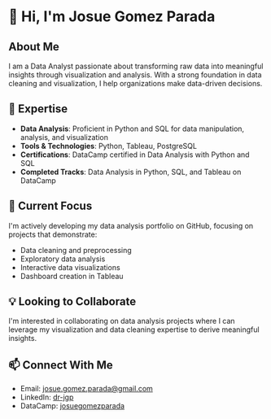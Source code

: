 # 👋 Hi, I'm Josue **Gomez Parada**

## About Me
I am a Data Analyst passionate about transforming raw data into meaningful insights through visualization and analysis. With a strong foundation in data cleaning and visualization, I help organizations make data-driven decisions.

## 🎯 Expertise
- **Data Analysis**: Proficient in Python and SQL for data manipulation, analysis, and visualization
- **Tools & Technologies**: Python, Tableau, PostgreSQL
- **Certifications**: DataCamp certified in Data Analysis with Python and SQL
- **Completed Tracks**: Data Analysis in Python, SQL, and Tableau on DataCamp

## 🌱 Current Focus
I'm actively developing my data analysis portfolio on GitHub, focusing on projects that demonstrate:
- Data cleaning and preprocessing
- Exploratory data analysis
- Interactive data visualizations
- Dashboard creation in Tableau

## 💡 Looking to Collaborate
I'm interested in collaborating on data analysis projects where I can leverage my visualization and data cleaning expertise to derive meaningful insights.

## 📫 Connect With Me
- Email: [josue.gomez.parada@gmail.com](mailto:josue.gomez.parada@gmail.com)
- LinkedIn: [dr-jgp](https://www.linkedin.com/in/dr-jgp)
- DataCamp: [josuegomezparada](https://www.datacamp.com/portfolio/josuegomezparada)

<!---
jgp-13/jgp-13 is a ✨ special ✨ repository because its `README.md` (this file) appears on your GitHub profile.
You can click the Preview link to take a look at your changes.
--->
